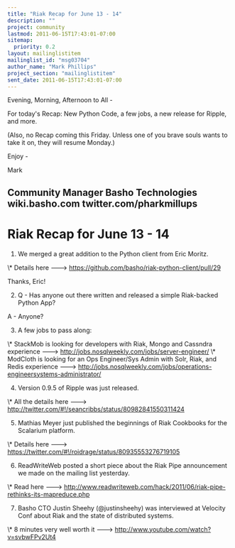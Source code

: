 ```yaml
---
title: "Riak Recap for June 13 - 14"
description: ""
project: community
lastmod: 2011-06-15T17:43:01-07:00
sitemap:
  priority: 0.2
layout: mailinglistitem
mailinglist_id: "msg03704"
author_name: "Mark Phillips"
project_section: "mailinglistitem"
sent_date: 2011-06-15T17:43:01-07:00
---
```



Evening, Morning, Afternoon to All -

For today's Recap: New Python Code, a few jobs, a new release for
Ripple, and more.

(Also, no Recap coming this Friday. Unless one of you brave souls
wants to take it on, they will resume Monday.)

Enjoy -

Mark

Community Manager
Basho Technologies
wiki.basho.com
twitter.com/pharkmillups
-----------------------------------

Riak Recap for June 13 - 14
=====================

1) We merged a great addition to the Python client from Eric Moritz.

\\* Details here ---&gt; https://github.com/basho/riak-python-client/pull/29

Thanks, Eric!

2) Q - Has anyone out there written and released a simple Riak-backed
Python App?

 A - Anyone?

3) A few jobs to pass along:

\\* StackMob is looking for developers with Riak, Mongo and Cassndra
experience ---&gt; http://jobs.nosqlweekly.com/jobs/server-engineer/
\\* ModCloth is looking for an Ops Engineer/Sys Admin with Solr, Riak,
and Redis experience ---&gt;
http://jobs.nosqlweekly.com/jobs/operations-engineersystems-administrator/

4) Version 0.9.5 of Ripple was just released.

\\* All the details here ---&gt;
http://twitter.com/#!/seancribbs/status/80982841550311424

5) Mathias Meyer just published the beginnings of Riak Cookbooks for
the Scalarium platform.

\\* Details here ---&gt; https://twitter.com/#!/roidrage/status/80935553276719105

6) ReadWriteWeb posted a short piece about the Riak Pipe announcement
we made on the mailing list yesterday.

\\* Read here ---&gt;
http://www.readwriteweb.com/hack/2011/06/riak-pipe-rethinks-its-mapreduce.php

7) Basho CTO Justin Sheehy (@justinsheehy) was interviewed at Velocity
Conf about Riak and the state of distributed systems.

\\* 8 minutes very well worth it ---&gt; http://www.youtube.com/watch?v=svbwFPv2Ut4

